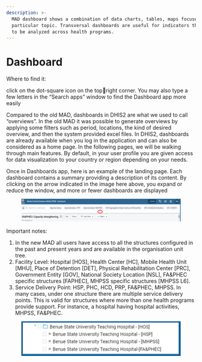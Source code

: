 ```yaml
---
description: >-
  MAD dashboard shows a combination of data charts, tables, maps focused on a
  particular topic. Transversal dashboards are useful for indicators that need
  to be analyzed across health programs.
---
```


# Dashboard

Where to find it:&#x20;

click on the dot-square icon on the topright corner. You may also type a few letters in the “Search apps” window to find the Dashboard app more easily

Compared to the old MAD, dashboards in DHIS2 are what we used to call “overviews”. In the old MAD it was possible to generate overviews by applying some filters such as period, locations, the kind of desired overview, and then the system provided excel files. In DHIS2, dashboards are already available when you log in the application and can also be considered as a home page. In the following pages, we will be walking through main features. By default, in your user profile you are given access for data visualization to your country or region depending on your needs.

Once in Dashboards app, here is an example of the landing page. Each dashboard contains a summary providing a description of its content. By clicking on the arrow indicated in the image here above, you expand or reduce the window, and more or fewer dashboards are displayed

<figure><img src="../.gitbook/assets/image (12).png" alt=""><figcaption></figcaption></figure>

Important notes:

1. In the new MAD all users have access to all the structures configured in the past and present years and are available in the organisation unit tree.
2. Facility Level: Hospital \[HOS], Health Center \[HC], Mobile Health Unit \[MHU], Place of Detention \[DET], Physical Rehabilitation Center \[PRC], Government Entity \[GOV], National Society Location \[NSL], FA\&PHEC specific structures \[FAPHEC], MHPSS specific structures \[MHPSS L6].
3. Service Delivery Point: HSP, PHC, HCD, PRP, FA\&PHEC, MHPSS. In many cases, under one structure there are multiple service delivery points. This is valid for structures where more than one health programs provide support. For instance, a hospital having hospital activities, MHPSS, FA\&PHEC.

<figure><img src="../.gitbook/assets/image (21).png" alt=""><figcaption></figcaption></figure>
